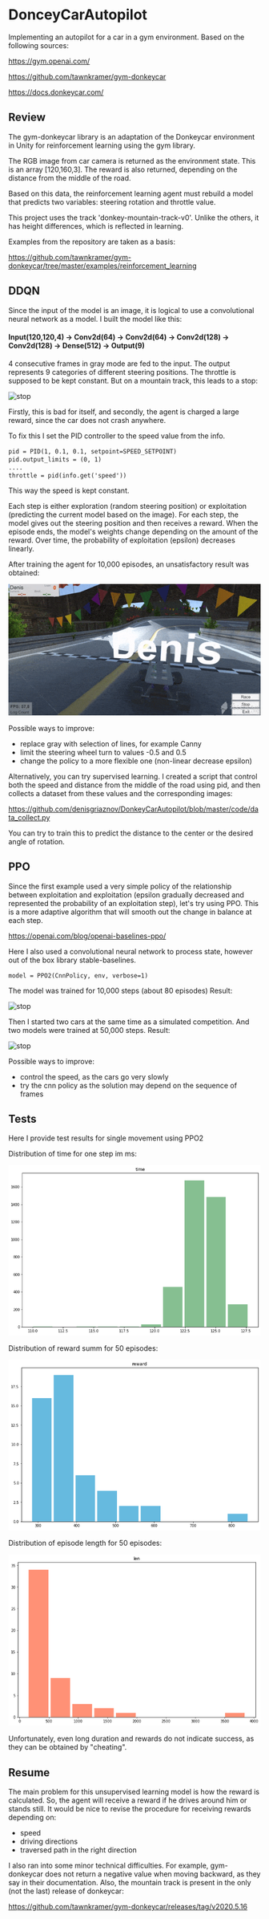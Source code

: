 # DonceyCarAutopilot

Implementing an autopilot for a car in a gym environment. Based on the following sources:

https://gym.openai.com/

https://github.com/tawnkramer/gym-donkeycar

https://docs.donkeycar.com/

## Review

The gym-donkeycar library is an adaptation of the Donkeycar environment in Unity for reinforcement learning using the gym library.

The RGB image from car camera is returned as the environment state. This is an array [120,160,3]. The reward is also returned, depending on the distance from the middle of the road. 

Based on this data, the reinforcement learning agent must rebuild a model that predicts two variables: steering rotation and throttle value.

This project uses the track 'donkey-mountain-track-v0'. Unlike the others, it has height differences, which is reflected in learning.

Examples from the repository are taken as a basis:

https://github.com/tawnkramer/gym-donkeycar/tree/master/examples/reinforcement_learning

## DDQN

Since the input of the model is an image, it is logical to use a convolutional neural network as a model.
I built the model like this:

#### Input(120,120,4) -> Conv2d(64) -> Conv2d(64) -> Conv2d(128) -> Conv2d(128) -> Dense(512) -> Output(9)

4 consecutive frames in gray mode are fed to the input. The output represents 9 categories of different steering positions. The throttle is supposed to be kept constant. But on a mountain track, this leads to a stop:

![stop](/images/zerospeed.gif)

Firstly, this is bad for itself, and secondly, the agent is charged a large reward, since the car does not crash anywhere.

To fix this I set the PID controller to the speed value from the info.

    pid = PID(1, 0.1, 0.1, setpoint=SPEED_SETPOINT)
    pid.output_limits = (0, 1)
    ....
    throttle = pid(info.get('speed'))

This way the speed is kept constant. 

Each step is either exploration (random steering position) or exploitation (predicting the current model based on the image). For each step, the model gives out the steering position and then receives a reward. When the episode ends, the model's weights change depending on the amount of the reward. Over time, the probability of exploitation (epsilon) decreases linearly.

After training the agent for 10,000 episodes, an unsatisfactory result was obtained:

![stop](/images/testddqn.gif)

Possible ways to improve:

- replace gray with selection of lines, for example Canny
- limit the steering wheel turn to values -0.5 and 0.5
- change the policy to a more flexible one (non-linear decrease epsilon)

Alternatively, you can try supervised learning. I created a script that control both the speed and distance from the middle of the road using pid, and then collects a dataset from these values and the corresponding images:

https://github.com/denisgriaznov/DonkeyCarAutopilot/blob/master/code/data_collect.py

You can try to train this to predict the distance to the center or the desired angle of rotation.



## PPO


Since the first example used a very simple policy of the relationship between exploitation and exploitation (epsilon gradually decreased and represented the probability of an exploitation step), let's try using PPO. This is a more adaptive algorithm that will smooth out the change in balance at each step.

https://openai.com/blog/openai-baselines-ppo/

Here I also used a convolutional neural network to process state, however out of the box library stable-baselines.

    model = PPO2(CnnPolicy, env, verbose=1)

The model was trained for 10,000 steps (about 80 episodes)
Result:

![stop](/images/testppo.gif)

Then I started two cars at the same time as a simulated competition. And two models were trained at 50,000 steps.
Result:

![stop](/images/testcompetition.gif)

Possible ways to improve:

- control the speed, as the cars go very slowly
- try the cnn policy as the solution may depend on the sequence of frames

## Tests

Here I provide test results for single movement using PPO2

Distribution of time for one step im ms:

![stop](/images/timedist.png)

Distribution of reward summ for 50 episodes:

![stop](/images/rewarddist.png)

Distribution of episode length for 50 episodes:

![stop](/images/lendist.png)


Unfortunately, even long duration and rewards do not indicate success, as they can be obtained by "cheating".

## Resume

The main problem for this unsupervised learning model is how the reward is calculated. So, the agent will receive a reward if he drives around him or stands still. It would be nice to revise the procedure for receiving rewards depending on:

- speed
- driving directions
- traversed path in the right direction

I also ran into some minor technical difficulties. For example, gym-donkeycar does not return a negative value when moving backward, as they say in their documentation.
Also, the mountain track is present in the only (not the last) release of donkeycar:

https://github.com/tawnkramer/gym-donkeycar/releases/tag/v2020.5.16
